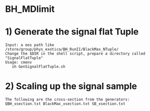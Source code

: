 # BH_MDlimit
# 1) Generate the signal flat Tuple
    Input: a eos path like /store/group/phys_exotica/BH_RunII/BlackMax_NTuple/ 
    Change the $DIR in the shell script, prepare a directory called "SignalFlatTuple"
    Usage: cmenv
	   sh GenSignalFlatTuple.sh

# 2) Scaling up the signal sample
    The following are the cross-section from the generators: QBH_xsection.txt BlackMax_xsection.txt SB_xsection.txt

